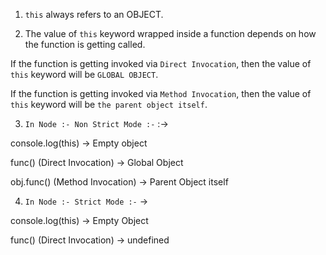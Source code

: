 1. `this` always refers to an OBJECT.

2. The value of `this` keyword wrapped inside a function depends on how the function is getting called.

If the function is getting invoked via `Direct Invocation`, then the value of `this` keyword will be `GLOBAL OBJECT`.

If the function is getting invoked via `Method Invocation`, then the value of `this` keyword will be `the parent object itself`.

3. `In Node :- Non Strict Mode :-` :-> 

console.log(this) -> Empty object

func() (Direct Invocation) -> Global Object

obj.func() (Method Invocation) -> Parent Object itself

4. `In Node :- Strict Mode :-` ->

console.log(this) -> Empty Object

func() (Direct Invocation) -> undefined